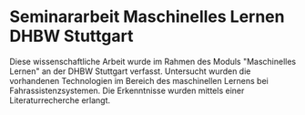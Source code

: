 # Seminararbeit Maschinelles Lernen DHBW Stuttgart

Diese wissenschaftliche Arbeit wurde im Rahmen des Moduls "Maschinelles Lernen" an der DHBW Stuttgart verfasst. Untersucht wurden die vorhandenen Technologien im Bereich des maschinellen Lernens bei Fahrassistenzsystemen. Die Erkenntnisse wurden mittels einer Literaturrecherche erlangt.